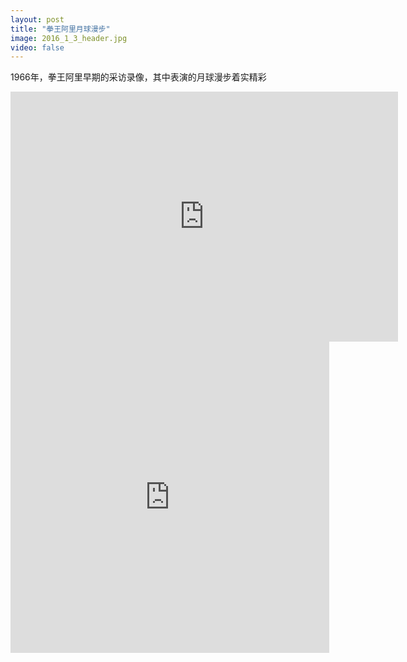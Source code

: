 ```yaml
---
layout: post
title: "拳王阿里月球漫步"
image: 2016_1_3_header.jpg
video: false
---
```


1966年，拳王阿里早期的采访录像，其中表演的月球漫步着实精彩

<iframe src="http://likeyou.x9.fjjsp01.com/youku/videoyk.jsp?token=v&width=620&height=400&auto=no&id=XOTYzMzIwMzM2" width="620" height="400" marginheight="0" marginwidth="0" frameborder="0" scrolling="no"></iframe>



<iframe height="498" width="510" src="http://player.youku.com/embed/XOTYzMzIwMzM2" frameborder="0" allowfullscreen></iframe>
